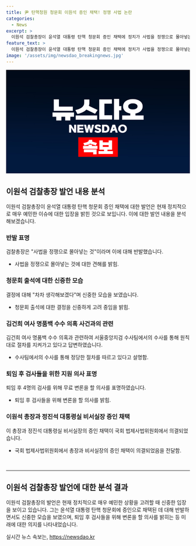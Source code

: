 ```yaml
---
title: 尹 탄핵청원 청문회 이원석 증인 채택! 정쟁 사법 논란
categories:
  - News
excerpt: >
  이원석 검찰총장이 윤석열 대통령 탄핵 청문회 증인 채택에 정치가 사법을 정쟁으로 몰아넣는 것이라며 반발했다. 대검은 출석 여부를 검토 중이고, 김여사 수수 의혹과 관련해 수사팀이 철저한 조사를 진행 중이라고 밝혔다. 또한, 이 총장은 퇴임 후 검사 4명의 탄핵 소추안에 대해 무료 변론을 직접 제안했다. 이에 대해 후배 검사들에게 용기를 주겠다는 뜻을 밝혔다. 국회 법사위는 청문회에서 이 총장과 정진석 대통령실 비서실장을 증인으로 채택하기로 의결했지만, 국민의힘 의원들은 이에 반발하며 의결 직전 퇴장했다.
feature_text: >
  이원석 검찰총장이 윤석열 대통령 탄핵 청문회 증인 채택에 정치가 사법을 정쟁으로 몰아넣는 것이라며 반발했다. 대검은 출석 여부를 검토 중이고, 김여사 수수 의혹과 관련해 수사팀이 철저한 조사를 진행 중이라고 밝혔다. 또한, 이 총장은 퇴임 후 검사 4명의 탄핵 소추안에 대해 무료 변론을 직접 제안했다. 이에 대해 후배 검사들에게 용기를 주겠다는 뜻을 밝혔다. 국회 법사위는 청문회에서 이 총장과 정진석 대통령실 비서실장을 증인으로 채택하기로 의결했지만, 국민의힘 의원들은 이에 반발하며 의결 직전 퇴장했다.
image: '/assets/img/newsdao_breakingnews.jpg'
---
```


<p><img src="/assets/img/newsdao_breakingnews.jpg" alt="bookingtag 속보" /></p>

<h2 data-ke-size="size26">이원석 검찰총장 발언 내용 분석</h2>

<p data-ke-size="size16">이원석 검찰총장이 윤석열 대통령 탄핵 청문회 증인 채택에 대한 발언은 현재 정치적으로 매우 예민한 이슈에 대한 입장을 밝힌 것으로 보입니다. 이에 대한 발언 내용을 분석해보겠습니다.</p>

<h3>반발 표명</h3>

<p data-ke-size="size16">검찰총장은 "사법을 정쟁으로 몰아넣는 것"이라며 이에 대해 반발했습니다.</p>

<ul>
    <li>사법을 정쟁으로 몰아넣는 것에 대한 견해를 밝힘.</li>
</ul>

<h3>청문회 출석에 대한 신중한 모습</h3>

<p data-ke-size="size16">결정에 대해 "차차 생각해보겠다"며 신중한 모습을 보였습니다.</p>

<ul>
    <li>청문회 출석에 대한 결정을 신중하게 고려 중임을 밝힘.</li>
</ul>

<h3>김건희 여사 명품백 수수 의혹 사건과의 관련</h3>

<p data-ke-size="size16">김건희 여사 명품백 수수 의혹과 관련하여 서울중앙지검 수사팀에서의 수사를 통해 원칙대로 절차를 지켜가고 있다고 답변하였습니다.</p>

<ul>
    <li>수사팀에서의 수사를 통해 정당한 절차를 따르고 있다고 설명함.</li>
</ul>

<h3>퇴임 후 검사들을 위한 지원 의사 표명</h3>

<p data-ke-size="size16">퇴임 후 4명의 검사를 위해 무료 변론을 할 의사를 표명하였습니다.</p>

<ul>
    <li>퇴임 후 검사들을 위해 변론을 할 의사를 밝힘.</li>
</ul>

<h3>이원석 총장과 정진석 대통령실 비서실장 증인 채택</h3>

<p data-ke-size="size16">이 총장과 정진석 대통령실 비서실장의 증인 채택이 국회 법제사법위원회에서 의결되었습니다.</p>

<ul>
    <li>국회 법제사법위원회에서 총장과 비서실장의 증인 채택이 의결되었음을 전달함.</li>
</ul>

<p><br>
<hr></p>

<h2 data-ke-size="size26">이원석 검찰총장 발언에 대한 분석 결과</h2>

<p data-ke-size="size16">이원석 검찰총장의 발언은 현재 정치적으로 매우 예민한 상황을 고려할 때 신중한 입장을 보이고 있습니다. 그는 윤석열 대통령 탄핵 청문회에 증인으로 채택된 데 대해 반발하면서도 신중한 모습을 보였으며, 퇴임 후 검사들을 위해 변론을 할 의사를 밝히는 등 미래에 대한 의지를 나타내었습니다.</p>
실시간 뉴스 속보는, <a href="https://newsdao.kr" rel="dofollow">https://newsdao.kr</a>



